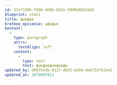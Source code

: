 ```yaml
---
id: 37e7158b-f608-460b-832e-5099a9823da5
blueprint: stati
title: фывфыв
kratkoe_opisanie: ыфвфыв
kontent:
  -
    type: paragraph
    attrs:
      textAlign: left
    content:
      -
        type: text
        text: фывфывфывфывфы
updated_by: d997543b-d12f-4835-ba94-deb755f62e42
updated_at: 1678807911
---
```

